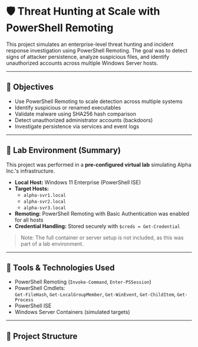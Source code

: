 # 🛡️ Threat Hunting at Scale with PowerShell Remoting

This project simulates an enterprise-level threat hunting and incident response investigation using PowerShell Remoting. The goal was to detect signs of attacker persistence, analyze suspicious files, and identify unauthorized accounts across multiple Windows Server hosts.

---

## 🎯 Objectives

- Use PowerShell Remoting to scale detection across multiple systems
- Identify suspicious or renamed executables
- Validate malware using SHA256 hash comparison
- Detect unauthorized administrator accounts (backdoors)
- Investigate persistence via services and event logs

---

## 🧪 Lab Environment (Summary)

This project was performed in a **pre-configured virtual lab** simulating Alpha Inc.'s infrastructure.

- **Local Host:** Windows 11 Enterprise (PowerShell ISE)
- **Target Hosts:**  
  - `alpha-svr1.local`  
  - `alpha-svr2.local`  
  - `alpha-svr3.local`  
- **Remoting:** PowerShell Remoting with Basic Authentication was enabled for all hosts
- **Credential Handling:** Stored securely with `$creds = Get-Credential`

> Note: The full container or server setup is not included, as this was part of a lab environment.

---

## 🧰 Tools & Technologies Used

- PowerShell Remoting (`Invoke-Command`, `Enter-PSSession`)
- PowerShell Cmdlets:  
  `Get-FileHash`, `Get-LocalGroupMember`, `Get-WinEvent`, `Get-ChildItem`, `Get-Process`
- PowerShell ISE
- Windows Server Containers (simulated targets)

---

## 📂 Project Structure


